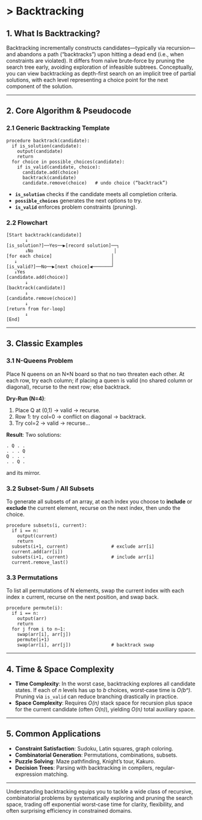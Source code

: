 # > Backtracking

## 1. What Is Backtracking?

Backtracking incrementally constructs candidates—typically via recursion—and abandons a path (“backtracks”) upon hitting a dead end (i.e., when constraints are violated).  It differs from naïve brute‐force by pruning the search tree early, avoiding exploration of infeasible subtrees.  Conceptually, you can view backtracking as depth-first search on an implicit tree of partial solutions, with each level representing a choice point for the next component of the solution.

---

## 2. Core Algorithm & Pseudocode

### 2.1 Generic Backtracking Template

```pseudo
procedure backtrack(candidate):
  if is_solution(candidate):
    output(candidate)
    return
  for choice in possible_choices(candidate):
    if is_valid(candidate, choice):
      candidate.add(choice)
      backtrack(candidate)
      candidate.remove(choice)   # undo choice (“backtrack”)
```

* **`is_solution`** checks if the candidate meets all completion criteria.
* **`possible_choices`** generates the next options to try.
* **`is_valid`** enforces problem constraints (pruning).

### 2.2 Flowchart

```
[Start backtrack(candidate)]
       ↓
[is_solution?]──Yes──▶[record solution]──┐
       ↓No                              │
[for each choice]                      │
   ↓                                   │
[is_valid?]──No──▶[next choice]◀───────┘
   ↓Yes
[candidate.add(choice)]
       ↓
[backtrack(candidate)]
       ↓
[candidate.remove(choice)]
       ↓
[return from for-loop]
       ↓
[End]
```

---

## 3. Classic Examples

### 3.1 N-Queens Problem

Place N queens on an N×N board so that no two threaten each other.  At each row, try each column; if placing a queen is valid (no shared column or diagonal), recurse to the next row; else backtrack.

**Dry-Run (N=4)**:

1. Place Q at (0,1) → valid → recurse.
2. Row 1: try col=0 → conflict on diagonal → backtrack.
3. Try col=2 → valid → recurse…

**Result**: Two solutions:

```
. Q . .
. . . Q
Q . . .
. . Q .
```

and its mirror.

### 3.2 Subset-Sum / All Subsets

To generate all subsets of an array, at each index you choose to **include** or **exclude** the current element, recurse on the next index, then undo the choice.

```pseudo
procedure subsets(i, current):
  if i == n:
    output(current)
    return
  subsets(i+1, current)                # exclude arr[i]
  current.add(arr[i])
  subsets(i+1, current)                # include arr[i]
  current.remove_last()
```

### 3.3 Permutations

To list all permutations of N elements, swap the current index with each index ≥ current, recurse on the next position, and swap back.

```pseudo
procedure permute(i):
  if i == n:
    output(arr)
    return
  for j from i to n–1:
    swap(arr[i], arr[j])
    permute(i+1)
    swap(arr[i], arr[j])               # backtrack swap
```

---

## 4. Time & Space Complexity

* **Time Complexity**: In the worst case, backtracking explores all candidate states.  If each of *n* levels has up to *b* choices, worst‐case time is *O(bⁿ)*. Pruning via `is_valid` can reduce branching drastically in practice.
* **Space Complexity**: Requires *O(n)* stack space for recursion plus space for the current candidate (often *O(n)*), yielding *O(n)* total auxiliary space.

---

## 5. Common Applications

* **Constraint Satisfaction**: Sudoku, Latin squares, graph coloring.
* **Combinatorial Generation**: Permutations, combinations, subsets.
* **Puzzle Solving**: Maze pathfinding, Knight’s tour, Kakuro.
* **Decision Trees**: Parsing with backtracking in compilers, regular‐expression matching.

---

Understanding backtracking equips you to tackle a wide class of recursive, combinatorial problems by systematically exploring and pruning the search space, trading off exponential worst‐case time for clarity, flexibility, and often surprising efficiency in constrained domains.
